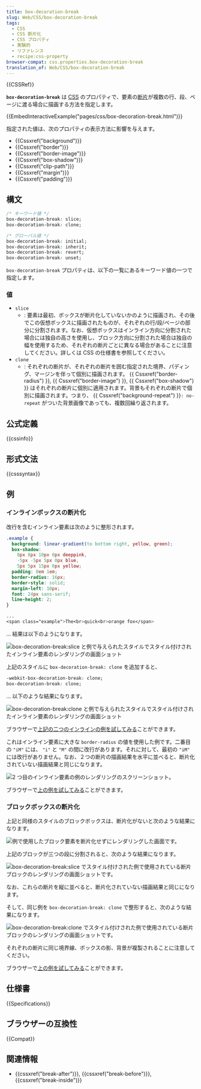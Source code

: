 ```yaml
---
title: box-decoration-break
slug: Web/CSS/box-decoration-break
tags:
  - CSS
  - CSS 断片化
  - CSS プロパティ
  - 実験的
  - リファレンス
  - recipe:css-property
browser-compat: css.properties.box-decoration-break
translation_of: Web/CSS/box-decoration-break
---
```

{{CSSRef}}

**`box-decoration-break`** は [CSS](/ja/docs/Web/CSS) のプロパティで、要素の[断片](/ja/docs/Web/CSS/CSS_Fragmentation)が複数の行、段、ページに渡る場合に描画する方法を指定します。

{{EmbedInteractiveExample("pages/css/box-decoration-break.html")}}

指定された値は、次のプロパティの表示方法に影響を与えます。

- {{Cssxref("background")}}
- {{Cssxref("border")}}
- {{Cssxref("border-image")}}
- {{Cssxref("box-shadow")}}
- {{Cssxref("clip-path")}}
- {{Cssxref("margin")}}
- {{Cssxref("padding")}}

## 構文

```css
/* キーワード値 */
box-decoration-break: slice;
box-decoration-break: clone;

/* グローバル値 */
box-decoration-break: initial;
box-decoration-break: inherit;
box-decoration-break: revert;
box-decoration-break: unset;
```

`box-decoration-break` プロパティは、以下の一覧にあるキーワード値の一つで指定します。

### 値

- `slice`
  - : 要素は最初、ボックスが断片化していないかのように描画され、その後でこの仮想ボックスに描画されたものが、それぞれの行/段/ページの部分に分割されます。なお、仮想ボックスはインライン方向に分割された場合には独自の高さを使用し、ブロック方向に分割された場合は独自の幅を使用するため、それぞれの断片ごとに異なる場合があることに注意してください。詳しくは CSS の仕様書を参照してください。
- `clone`
  - : それぞれの断片が、それぞれの断片を囲む指定された境界、パディング、マージンを伴って個別に描画されます。 {{ Cssxref("border-radius") }}, {{ Cssxref("border-image") }}, {{ Cssxref("box-shadow") }} はそれぞれの断片に個別に適用されます。背景もそれぞれの断片で個別に描画されます。つまり、 {{ Cssxref("background-repeat") }}`: no-repeat` がついた背景画像であっても、複数回繰り返されます。

## 公式定義

{{cssinfo}}

## 形式文法

{{csssyntax}}

## 例

### インラインボックスの断片化

改行を含むインライン要素は次のように整形されます。

```css
.example {
  background: linear-gradient(to bottom right, yellow, green);
  box-shadow:
    8px 8px 10px 0px deeppink,
    -5px -5px 5px 0px blue,
    5px 5px 15px 0px yellow;
  padding: 0em 1em;
  border-radius: 16px;
  border-style: solid;
  margin-left: 10px;
  font: 24px sans-serif;
  line-height: 2;
}

...
<span class="example">The<br>quick<br>orange fox</span>
```

... 結果は以下のようになります。

![box-decoration-break:slice と例で与えられたスタイルでスタイル付けされたインライン要素のレンダリングの画面ショット](box-decoration-break-inline-slice.png)

上記のスタイルに `box-decoration-break: clone` を追加すると、

```css
-webkit-box-decoration-break: clone;
box-decoration-break: clone;
```

... 以下のような結果になります。

![box-decoration-break:clone と例で与えられたスタイルでスタイル付けされたインライン要素のレンダリングの画面ショット](box-decoration-break-inline-clone.png)

ブラウザーで[上記の二つのインラインの例を試してみる](https://mdn.mozillademos.org/files/8179/box-decoration-break-inline.html)ことができます。

これはインライン要素に大きな `border-radius` の値を使用した例です。二番目の `"iM"` には、 `"i"` と `"M"` の間に改行があります。それに対して、最初の `"iM"` には改行がありません。なお、２つの断片の描画結果を水平に並べると、断片化されていない描画結果と同じになります。

![2 つ目のインライン要素の例のレンダリングのスクリーンショット。](box-decoration-break-slice-inline-2.png)

ブラウザーで[上の例を試してみる](https://mdn.mozillademos.org/files/8191/box-decoration-break-inline-extreme.html)ことができます。

### ブロックボックスの断片化

上記と同様のスタイルのブロックボックスは、断片化がないと次のような結果になります。

![例で使用したブロック要素を断片化せずにレンダリングした画面です。](box-decoration-break-block.png)

上記のブロックが三つの段に分割されると、次のような結果になります。

![box-decoration-break:slice でスタイル付けされた例で使用されている断片ブロックのレンダリングの画面ショットです。](box-decoration-break-block-slice.png)

なお、これらの断片を縦に並べると、断片化されていない描画結果と同じになります。

そして、同じ例を `box-decoration-break: clone` で整形すると、次のような結果になります。

![box-decoration-break:clone でスタイル付けされた例で使用されている断片ブロックのレンダリングの画面ショットです。](box-decoration-break-block-clone.png)

それぞれの断片に同じ境界線、ボックスの影、背景が複製されることに注意してください。

ブラウザーで[上の例を試してみる](https://mdn.mozillademos.org/files/8187/box-decoration-break-block.html)ことができます。

## 仕様書

{{Specifications}}

## ブラウザーの互換性

{{Compat}}

## 関連情報

- {{cssxref("break-after")}}, {{cssxref("break-before")}}, {{cssxref("break-inside")}}
